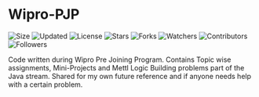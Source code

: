 # Wipro-PJP

![Size](https://img.shields.io/github/repo-size/2kabhishek/Wipro-PJP?style=plastic&color=green&label=Size)
![Updated](https://img.shields.io/github/last-commit/2kabhishek/Wipro-PJP?style=plastic&color=red&label=Updated)
![License](https://img.shields.io/github/license/2kabhishek/Wipro-PJP?style=plastic&color=lightgrey&label=License)
![Stars](https://img.shields.io/github/stars/2kabhishek/Wipro-PJP?style=plastic&color=ffd500&label=Stars)
![Forks](https://img.shields.io/github/forks/2kabhishek/Wipro-PJP?style=plastic&color=brightgreen&label=Forks)
![Watchers](https://img.shields.io/github/watchers/2kabhishek/Wipro-PJP?style=plastic&color=orange&label=Watchers)
![Contributors](https://img.shields.io/github/contributors/2kabhishek/Wipro-PJP?style=plastic&color=ff69b4&label=Contributors)
![Followers](https://img.shields.io/github/followers/2kabhishek?style=plastic&color=blue&label=Followers)

Code written during Wipro Pre Joining Program.
Contains Topic wise assignments, Mini-Projects and Mettl Logic Building problems part of the Java stream.
Shared for my own future reference and if anyone needs help with a certain problem.

